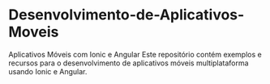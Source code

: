 # Desenvolvimento-de-Aplicativos-Moveis

Aplicativos Móveis com Ionic e Angular
Este repositório contém exemplos e recursos para o desenvolvimento de aplicativos móveis multiplataforma usando Ionic e Angular.

